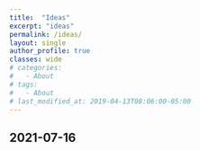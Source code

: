 ```yaml
---
title:  "Ideas"
excerpt: "ideas"
permalink: /ideas/
layout: single
author_profile: true
classes: wide
# categories:
#   - About
# tags:
#   - About
# last_modified_at: 2019-04-13T08:06:00-05:00
---
```

## 2021-07-16
